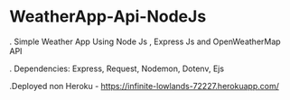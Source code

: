 # WeatherApp-Api-NodeJs
. Simple Weather App Using Node Js , Express Js and OpenWeatherMap API

. Dependencies: Express, Request, Nodemon, Dotenv, Ejs 

.Deployed non Heroku - https://infinite-lowlands-72227.herokuapp.com/
